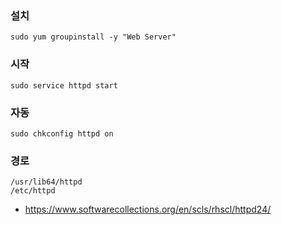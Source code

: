 ### 설치
```
sudo yum groupinstall -y "Web Server"
```

### 시작
```
sudo service httpd start
```

### 자동
```
sudo chkconfig httpd on
```

### 경로
```
/usr/lib64/httpd
/etc/httpd
```

  * https://www.softwarecollections.org/en/scls/rhscl/httpd24/
  
